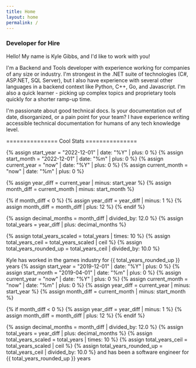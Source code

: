 ```yaml
---
title: Home
layout: home
permalink: /
---
```


### Developer for Hire

Hello! My name is Kyle Gibbs, and I'd like to work with you!

I'm a Backend and Tools developer with experience working for companies of any size or industry. I'm strongest in the .NET suite of technologies (C#, ASP.NET, SQL Server), but I also have experience with several other languages in a backend context like Python, C++, Go, and Javascript. I'm also a quick learner - picking up complex topics and proprietary tools quickly for a shorter ramp-up time.

I'm passionate about good technical docs. Is your documentation out of date, disorganized, or a pain point for your team? I have experience writing accessible technical documentation for humans of any tech knowledge level.


=============== Cool Stats ===============

{% assign start_year = "2022-12-01" | date: "%Y" | plus: 0 %}
{% assign start_month = "2022-12-01" | date: "%m" | plus: 0 %}
{% assign current_year = "now" | date: "%Y" | plus: 0 %}
{% assign current_month = "now" | date: "%m" | plus: 0 %}

{% assign year_diff = current_year | minus: start_year %}
{% assign month_diff = current_month | minus: start_month %}

{% if month_diff < 0 %}
    {% assign year_diff = year_diff | minus: 1 %}
    {% assign month_diff = month_diff | plus: 12 %}
{% endif %}

{% assign decimal_months = month_diff | divided_by: 12.0 %}
{% assign total_years = year_diff | plus: decimal_months %}

{% assign total_years_scaled = total_years | times: 10 %}
{% assign total_years_ceil = total_years_scaled | ceil %}
{% assign total_years_rounded_up = total_years_ceil | divided_by: 10.0 %}

Kyle has worked in the games industry for {{ total_years_rounded_up }} years 
{% assign start_year = "2019-12-01" | date: "%Y" | plus: 0 %}
{% assign start_month = "2019-04-01" | date: "%m" | plus: 0 %}
{% assign current_year = "now" | date: "%Y" | plus: 0 %}
{% assign current_month = "now" | date: "%m" | plus: 0 %}
{% assign year_diff = current_year | minus: start_year %}
{% assign month_diff = current_month | minus: start_month %}

{% if month_diff < 0 %}
    {% assign year_diff = year_diff | minus: 1 %}
    {% assign month_diff = month_diff | plus: 12 %}
{% endif %}

{% assign decimal_months = month_diff | divided_by: 12.0 %}
{% assign total_years = year_diff | plus: decimal_months %}
{% assign total_years_scaled = total_years | times: 10 %}
{% assign total_years_ceil = total_years_scaled | ceil %}
{% assign total_years_rounded_up = total_years_ceil | divided_by: 10.0 %}
and has been a software engineer for  {{ total_years_rounded_up }} years